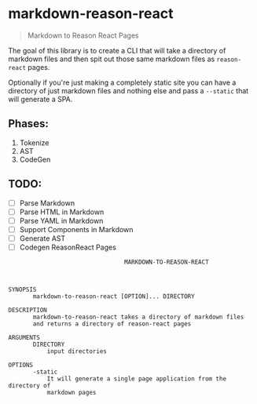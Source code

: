 # markdown-reason-react

> Markdown to Reason React Pages

The goal of this library is to create a CLI that will take a directory of
markdown files and then spit out those same markdown files as `reason-react`
pages.

Optionally if you're just making a completely static site you can have a
directory of just markdown files and nothing else and pass a `--static` that will
generate a SPA.

## Phases:

1.  Tokenize
2.  AST
3.  CodeGen

## TODO:

* [ ] Parse Markdown
* [ ] Parse HTML in Markdown
* [ ] Parse YAML in Markdown
* [ ] Support Components in Markdown
* [ ] Generate AST
* [ ] Codegen ReasonReact Pages

```shell
                                 MARKDOWN-TO-REASON-REACT



SYNOPSIS
       markdown-to-reason-react [OPTION]... DIRECTORY

DESCRIPTION
       markdown-to-reason-react takes a directory of markdown files
       and returns a directory of reason-react pages

ARGUMENTS
       DIRECTORY
           input directories

OPTIONS
       -static
           It will generate a single page application from the directory of
           markdown pages
```
